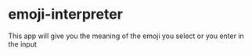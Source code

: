 # emoji-interpreter
This app will give you the meaning of the emoji you select or you enter in the input

